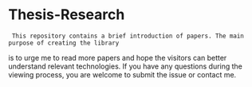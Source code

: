 # Thesis-Research
     This repository contains a brief introduction of papers. The main purpose of creating the library
 is to urge me to read more papers and hope the visitors can better understand relevant technologies.
 If you have any questions during the viewing process, you are welcome to submit the issue or contact me.
